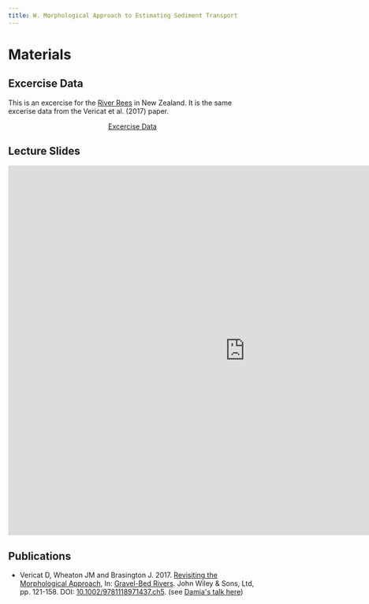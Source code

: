 ```yaml
---
title: W. Morphological Approach to Estimating Sediment Transport
---
```

# Materials
## Excercise Data
This is an excercise for the [River Rees](https://sites.google.com/site/reesscan/) in New Zealand. It is the same excerise data from the Vericat et al. (2017) paper.
<div align="center">
<a class="button" href="https://s3-us-west-2.amazonaws.com/etalweb.joewheaton.org/GCD/GCD7/Tutorials/O_MorphologicalApproach.zip"><i class="fas fa-file-archive"></i> Excercise Data </a><br>
</div>

## Lecture Slides

<iframe src="https://docs.google.com/presentation/d/e/2PACX-1vScWGoxcX9jz-_hwzoCm9T5tsFXXQEZDztzdKbs6UxdCMeVbCJuOUbSIOKRNkzGThMo6Wze-alTNP8d/embed?start=false&loop=false&delayms=3000" frameborder="0" width="960" height="749" allowfullscreen="true" mozallowfullscreen="true" webkitallowfullscreen="true"></iframe>

## Publications
- Vericat D, Wheaton JM and Brasington J. 2017.  [Revisiting the Morphological Approach](https://www.researchgate.net/publication/316997409_5_Revisiting_the_Morphological_Approach_Opportunities_and_Challenges_with_Repeat_High-Resolution_Topography), In: [Gravel-Bed Rivers](http://dx.doi.org/10.1002/9781118971437). John Wiley & Sons, Ltd, pp. 121-158. DOI:  [10.1002/9781118971437.ch5](http://dx.doi.org/10.1002/9781118971437.ch5). (see [Damia's talk here](https://www.youtube.com/watch?v=JPuxqrXStNM))
